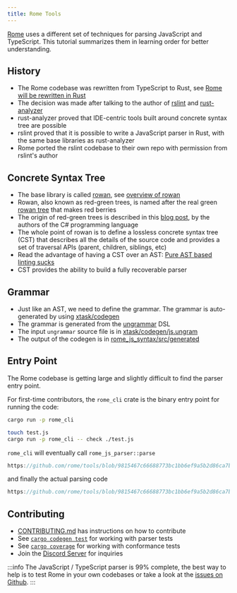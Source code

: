```yaml
---
title: Rome Tools
---
```


[Rome](https://github.com/rome/tools) uses a different set of techniques for
parsing JavaScript and TypeScript. This tutorial summarizes them in learning
order for better understanding.

<!--truncate-->

## History

-   The Rome codebase was rewritten from TypeScript to Rust, see
    [Rome will be rewritten in Rust](https://web.archive.org/web/20230401084626/https://rome.tools/blog/2021/09/21/rome-will-be-rewritten-in-rust/)
-   The decision was made after talking to the author of
    [rslint](https://github.com/rslint/rslint) and
    [rust-analyzer](https://github.com/rust-lang/rust-analyzer)
-   rust-analyzer proved that IDE-centric tools built around concrete syntax
    tree are possible
-   rslint proved that it is possible to write a JavaScript parser in Rust, with
    the same base libraries as rust-analyzer
-   Rome ported the rslint codebase to their own repo with permission from
    rslint's author

## Concrete Syntax Tree

-   The base library is called [rowan](https://github.com/rust-analyzer/rowan),
    see
    [overview of rowan](https://github.com/rust-lang/rust-analyzer/blob/master/docs/dev/syntax.md)
-   Rowan, also known as red-green trees, is named after the real green
    [rowan tree](https://en.wikipedia.org/wiki/Rowan) that makes red berries
-   The origin of red-green trees is described in this
    [blog post](https://ericlippert.com/2012/06/08/red-green-trees/), by the
    authors of the C# programming language
-   The whole point of rowan is to define a lossless concrete syntax tree (CST)
    that describes all the details of the source code and provides a set of
    traversal APIs (parent, children, siblings, etc)
-   Read the advantage of having a CST over an AST:
    [Pure AST based linting sucks](https://rdambrosio016.github.io/rust/2020/09/18/pure-ast-based-linting-sucks.html)
-   CST provides the ability to build a fully recoverable parser

## Grammar

-   Just like an AST, we need to define the grammar. The grammar is
    auto-generated by using
    [xtask/codegen](https://github.com/rome/tools/tree/main/xtask/codegen)
-   The grammar is generated from the
    [ungrammar](https://github.com/rust-analyzer/ungrammar) DSL
-   The input `ungrammar` source file is in
    [xtask/codegen/js.ungram](https://github.com/rome/tools/blob/main/xtask/codegen/js.ungram)
-   The output of the codegen is in
    [rome_js_syntax/src/generated](https://github.com/rome/tools/tree/main/crates/rome_js_syntax/src/generated)

## Entry Point

The Rome codebase is getting large and slightly difficult to find the parser
entry point.

For first-time contributors, the `rome_cli` crate is the binary entry point for
running the code:

```bash
cargo run -p rome_cli

touch test.js
cargo run -p rome_cli -- check ./test.js
```

`rome_cli` will eventually call `rome_js_parser::parse`

```rust reference
https://github.com/rome/tools/blob/9815467c66688773bc1bb6ef9a5b2d86ca7b3682/crates/rome_js_parser/src/parse.rs#L178-L187
```

and finally the actual parsing code

```rust reference
https://github.com/rome/tools/blob/9815467c66688773bc1bb6ef9a5b2d86ca7b3682/crates/rome_js_parser/src/syntax/program.rs#L14-L17
```

## Contributing

-   [CONTRIBUTING.md](https://github.com/rome/tools/blob/main/CONTRIBUTING.md)
    has instructions on how to contribute
-   See
    [`cargo codegen test`](https://github.com/rome/tools/tree/main/xtask/codegen#cargo-codegen-test)
    for working with parser tests
-   See
    [`cargo coverage`](https://github.com/rome/tools/tree/main/xtask/coverage)
    for working with conformance tests
-   Join the [Discord Server](https://discord.com/invite/rome) for inquiries

:::info The JavaScript / TypeScript parser is 99% complete, the best way to help
is to test Rome in your own codebases or take a look at the
[issues on Github](https://github.com/rome/tools/issues). :::

